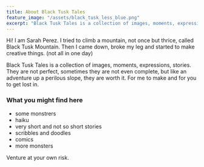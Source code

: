 ```yaml
---
title: About Black Tusk Tales
feature_image: "/assets/black_tusk_less_blue.png"
excerpt: "Black Tusk Tales is a collection of images, moments, expressions, stories. All for you to get lost in."
---
```

Hi! I am Sarah Perez. I tried to climb a mountain, not once but thrice, called Black Tusk Mountain. Then I came down, broke my leg and started to make creative things. (not all in one day)

Black Tusk Tales is a collection of images, moments, expressions, stories. They are not perfect, sometimes they are not even complete, but like an adventure up a perilous slope, they are worth it. For me to make and for you to get lost in.

### What you might find here

- some monstrers
- haiku
- very short and not so short stories
- scribbles and doodles
- comics
- more monsters

Venture at your own risk.
